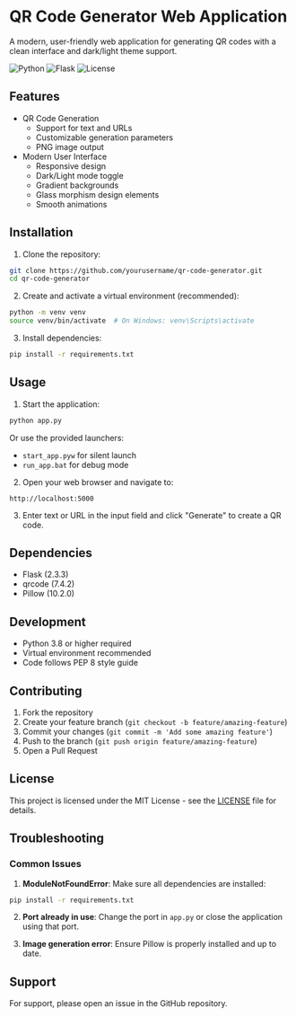 # QR Code Generator Web Application

A modern, user-friendly web application for generating QR codes with a clean interface and dark/light theme support.

![Python](https://img.shields.io/badge/python-3.8+-blue.svg)
![Flask](https://img.shields.io/badge/flask-2.3.3-green.svg)
![License](https://img.shields.io/badge/license-MIT-blue.svg)

## Features

- QR Code Generation
  - Support for text and URLs
  - Customizable generation parameters
  - PNG image output
- Modern User Interface
  - Responsive design
  - Dark/Light mode toggle
  - Gradient backgrounds
  - Glass morphism design elements
  - Smooth animations

## Installation

1. Clone the repository:
```bash
git clone https://github.com/yourusername/qr-code-generator.git
cd qr-code-generator
```

2. Create and activate a virtual environment (recommended):
```bash
python -m venv venv
source venv/bin/activate  # On Windows: venv\Scripts\activate
```

3. Install dependencies:
```bash
pip install -r requirements.txt
```

## Usage

1. Start the application:
```bash
python app.py
```
Or use the provided launchers:
- `start_app.pyw` for silent launch
- `run_app.bat` for debug mode

2. Open your web browser and navigate to:
```
http://localhost:5000
```

3. Enter text or URL in the input field and click "Generate" to create a QR code.

## Dependencies

- Flask (2.3.3)
- qrcode (7.4.2)
- Pillow (10.2.0)

## Development

- Python 3.8 or higher required
- Virtual environment recommended
- Code follows PEP 8 style guide

## Contributing

1. Fork the repository
2. Create your feature branch (`git checkout -b feature/amazing-feature`)
3. Commit your changes (`git commit -m 'Add some amazing feature'`)
4. Push to the branch (`git push origin feature/amazing-feature`)
5. Open a Pull Request

## License

This project is licensed under the MIT License - see the [LICENSE](LICENSE) file for details.

## Troubleshooting

### Common Issues

1. **ModuleNotFoundError**: Make sure all dependencies are installed:
```bash
pip install -r requirements.txt
```

2. **Port already in use**: Change the port in `app.py` or close the application using that port.

3. **Image generation error**: Ensure Pillow is properly installed and up to date.

## Support

For support, please open an issue in the GitHub repository.
